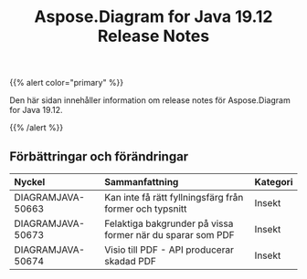 ﻿---
title: Aspose.Diagram for Java 19.12 Release Notes
type: docs
weight: 10
url: /sv/java/aspose-diagram-for-java-19-12-release-notes/
---
{{% alert color="primary" %}} 

Den här sidan innehåller information om release notes för Aspose.Diagram for Java 19.12.

{{% /alert %}} 
## **Förbättringar och förändringar**

|**Nyckel**|**Sammanfattning**|**Kategori**|
|:- |:- |:- |
|DIAGRAMJAVA-50663|Kan inte få rätt fyllningsfärg från former och typsnitt|Insekt|
|DIAGRAMJAVA-50673|Felaktiga bakgrunder på vissa former när du sparar som PDF|Insekt|
|DIAGRAMJAVA-50674|Visio till PDF - API producerar skadad PDF|Insekt|

